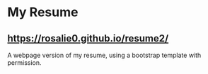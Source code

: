 # My Resume
## https://rosalie0.github.io/resume2/
A webpage version of my resume, using a bootstrap template with permission.
